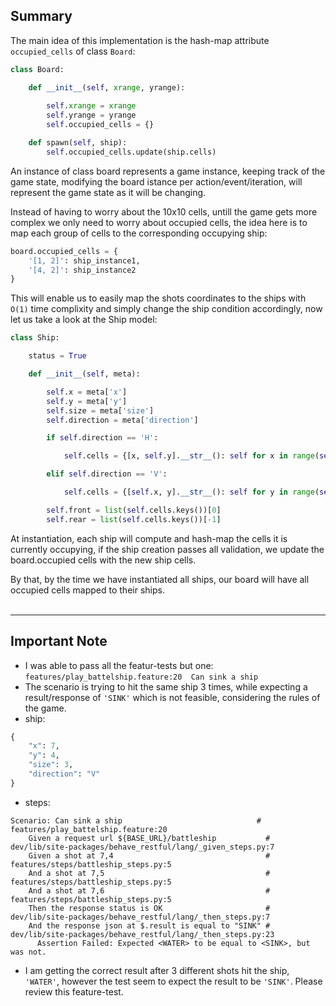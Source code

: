 ## Summary

The main idea of this implementation is the hash-map attribute `occupied_cells` of class `Board`:

```python
class Board:

    def __init__(self, xrange, yrange):
        
        self.xrange = xrange
        self.yrange = yrange
        self.occupied_cells = {}

    def spawn(self, ship):
        self.occupied_cells.update(ship.cells)
```
An instance of class board represents a game instance, keeping track of the game state, modifying the board istance per action/event/iteration, will represent the game state as it will be changing.

Instead of having to worry about the 10x10 cells, untill the game gets more complex we only need to worry about occupied cells, the idea here is to map each group of cells to the corresponding occupying ship:
```python
board.occupied_cells = {
    '[1, 2]': ship_instance1,
    '[4, 2]': ship_instance2
}
```
This will enable us to easily map the shots coordinates to the ships with `O(1)` time complixity and simply change the ship condition accordingly, now let us take a look at the Ship model:
```python
class Ship:

    status = True

    def __init__(self, meta):

        self.x = meta['x']
        self.y = meta['y']
        self.size = meta['size']
        self.direction = meta['direction']

        if self.direction == 'H':

            self.cells = {[x, self.y].__str__(): self for x in range(self.x, self.x + self.size)}

        elif self.direction == 'V':

            self.cells = {[self.x, y].__str__(): self for y in range(self.y, self.y + self.size)}

        self.front = list(self.cells.keys())[0]
        self.rear = list(self.cells.keys())[-1]
```

At instantiation, each ship will compute and hash-map the cells it is currently occupying,
if the ship creation passes all validation, we update the board.occupied cells with the new ship cells.

By that, by the time we have instantiated all ships, our board will have all occupied cells mapped to their ships.  
<br>
<hr>


## Important Note

- I was able to pass all the featur-tests but one: `features/play_battelship.feature:20  Can sink a ship`
- The scenario is trying to hit the same ship 3 times, while expecting a result/response of `'SINK'` which is not feasible, considering the rules of the game.
- ship:
```python
{
    "x": 7,
    "y": 4,
    "size": 3,
    "direction": "V"
}
```
- steps:
```text
Scenario: Can sink a ship                              # features/play_battelship.feature:20
    Given a request url ${BASE_URL}/battleship           # dev/lib/site-packages/behave_restful/lang/_given_steps.py:7
    Given a shot at 7,4                                  # features/steps/battleship_steps.py:5
    And a shot at 7,5                                    # features/steps/battleship_steps.py:5
    And a shot at 7,6                                    # features/steps/battleship_steps.py:5
    Then the response status is OK                       # dev/lib/site-packages/behave_restful/lang/_then_steps.py:7
    And the response json at $.result is equal to "SINK" # dev/lib/site-packages/behave_restful/lang/_then_steps.py:23
      Assertion Failed: Expected <WATER> to be equal to <SINK>, but was not.
```
- I am getting the correct result after 3 different shots hit the ship, `'WATER'`, however the test seem to expect the result to be `'SINK'`. Please review this feature-test.